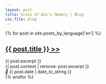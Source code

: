 ```yaml
---
layout: post
title: Grass of Qin's Memory | Blog
css_file: blog
---
```

{% for post in site.posts_by_language['en'] %}
  <article>
    <div class="article">
      <h1><a href="{{ post.url }}" title="{{ post.title }}">{{ post.title }} >></a></h1>
      <div class="excerpt">{{ post.excerpt }}</div>
      <div class="text">{{ post.content | remove: post.excerpt }}</div>
    </div>
    <div class="ext">
      <i class="iconfont">&#xe74e;</i>
      <span>{{ post.date | date_to_string }}</span>
    </div>
  </article>
{% endfor %}

